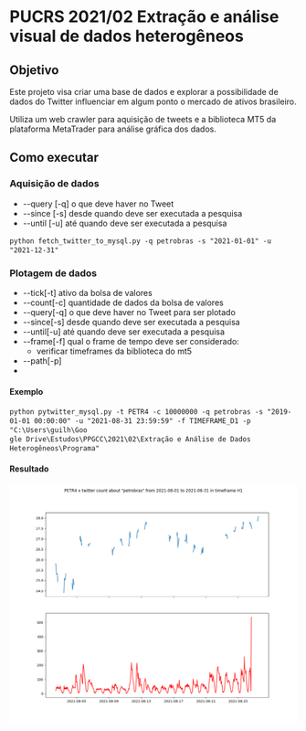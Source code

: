 # PUCRS 2021/02 Extração e análise visual de dados heterogêneos

## Objetivo
Este projeto visa criar uma base de dados e explorar a possibilidade de dados do Twitter influenciar em algum ponto o mercado de ativos brasileiro.

Utiliza um web crawler para aquisição de tweets e a biblioteca MT5 da plataforma MetaTrader para análise gráfica dos dados.

## Como executar
### Aquisição de dados
- --query [-q] o que deve haver no Tweet
- --since [-s] desde quando deve ser executada a pesquisa
- --until [-u] até quando deve ser executada a pesquisa
```
python fetch_twitter_to_mysql.py -q petrobras -s "2021-01-01" -u "2021-12-31"
```

### Plotagem de dados
- --tick[-t] ativo da bolsa de valores
- --count[-c] quantidade de dados da bolsa de valores
- --query[-q] o que deve haver no Tweet para ser plotado
- --since[-s] desde quando deve ser executada a pesquisa
- --until[-u] até quando deve ser executada a pesquisa
- --frame[-f] qual o frame de tempo deve ser considerado:
  - verificar timeframes da biblioteca do mt5
- --path[-p]
- 
#### Exemplo
```
python pytwitter_mysql.py -t PETR4 -c 10000000 -q petrobras -s "2019-01-01 00:00:00" -u "2021-08-31 23:59:59" -f TIMEFRAME_D1 -p "C:\Users\guilh\Goo
gle Drive\Estudos\PPGCC\2021\02\Extração e Análise de Dados Heterogêneos\Programa"
```

#### Resultado
![plotagem](docs/PETR4_petrobras_2021-08-01_2021-08-31_H1.png)